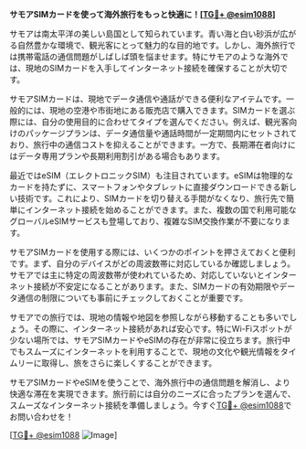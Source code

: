 **サモアSIMカードを使って海外旅行をもっと快適に！[[TG💪+ @esim1088](https://t.me/s/esim1088)]**

サモアは南太平洋の美しい島国として知られています。青い海と白い砂浜が広がる自然豊かな環境で、観光客にとって魅力的な目的地です。しかし、海外旅行では携帯電話の通信問題がしばしば頭を悩ませます。特にサモアのような海外では、現地のSIMカードを入手してインターネット接続を確保することが大切です。

サモアSIMカードは、現地でデータ通信や通話ができる便利なアイテムです。一般的には、現地の空港や市街地にある販売店で購入できます。SIMカードを選ぶ際には、自分の使用目的に合わせてタイプを選んでください。例えば、観光客向けのパッケージプランは、データ通信量や通話時間が一定期間内にセットされており、旅行中の通信コストを抑えることができます。一方で、長期滞在者向けにはデータ専用プランや長期利用割引がある場合もあります。

最近ではeSIM（エレクトロニックSIM）も注目されています。eSIMは物理的なカードを持たずに、スマートフォンやタブレットに直接ダウンロードできる新しい技術です。これにより、SIMカードを切り替える手間がなくなり、旅行先で簡単にインターネット接続を始めることができます。また、複数の国で利用可能なグローバルeSIMサービスも登場しており、複雑なSIM交換作業が不要になります。

サモアSIMカードを使用する際には、いくつかのポイントを押さえておくと便利です。まず、自分のデバイスがどの周波数帯に対応しているか確認しましょう。サモアでは主に特定の周波数帯が使われているため、対応していないとインターネット接続が不安定になることがあります。また、SIMカードの有効期限やデータ通信の制限についても事前にチェックしておくことが重要です。

サモアでの旅行では、現地の情報や地図を参照しながら移動することも多いでしょう。その際に、インターネット接続があれば安心です。特にWi-Fiスポットが少ない場所では、サモアSIMカードやeSIMの存在が非常に役立ちます。旅行中でもスムーズにインターネットを利用することで、現地の文化や観光情報をタイムリーに取得し、旅をさらに楽しくすることができます。

サモアSIMカードやeSIMを使うことで、海外旅行中の通信問題を解消し、より快適な滞在を実現できます。旅行前には自分のニーズに合ったプランを選んで、スムーズなインターネット接続を準備しましょう。今すぐ[TG💪+ @esim1088](https://t.me/s/esim1088)でお問い合わせを！

[[TG💪+ @esim1088](https://t.me/s/esim1088) ![Image](https://i.postimg.cc/Y0z9fWf4/image.png)]